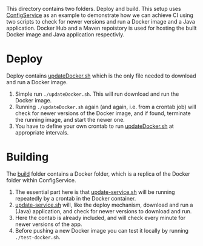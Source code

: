 This directory contains two folders. Deploy and build. This setup uses [ConfigService](https://github.com/Cantara/ConfigService) as an example to demonstrate how we can achieve CI using two scripts to check for newer versions and run a Docker image and a Java application. Docker Hub and a Maven repoistory is used for hosting the built Docker image and Java application respectivly.

# Deploy
Deploy contains [updateDocker.sh](deploy/updateDocker.sh) which is the only file needed to download and run a Docker image.

1. Simple run `./updateDocker.sh`. This will run download and run the Docker image.
2. Running `./updateDocker.sh` again (and again, i.e. from a crontab job) will check for newer versions of the Docker image, and if found, terminate the running image, and start the newer one.
3. You have to define your own crontab to run [updateDocker.sh](deploy/updateDocker.sh) at appropriate intervals.

# Building
The [build](build) folder contains a Docker folder, which is a replica of the Docker folder within ConfigService.

1. The essential part here is that [update-service.sh](build/Docker/toRoot/update-service.sh) will be running repeatedly by a crontab in the Docker container.
2. [update-service.sh](build/Docker/toRoot/update-service.sh) will, like the deploy mechanism, download and run a (Java) application, and check for newer versions to download and run.
3. Here the contab is already included, and will check every minute for newer versions of the app.
4. Before pushing a new Docker image you can test it locally by running `./test-docker.sh`.